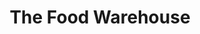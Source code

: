 ---
title: "The Food Warehouse"
url: /newport/the-food-warehouse-seven-stiles-avenue/
shop: supermarket
---